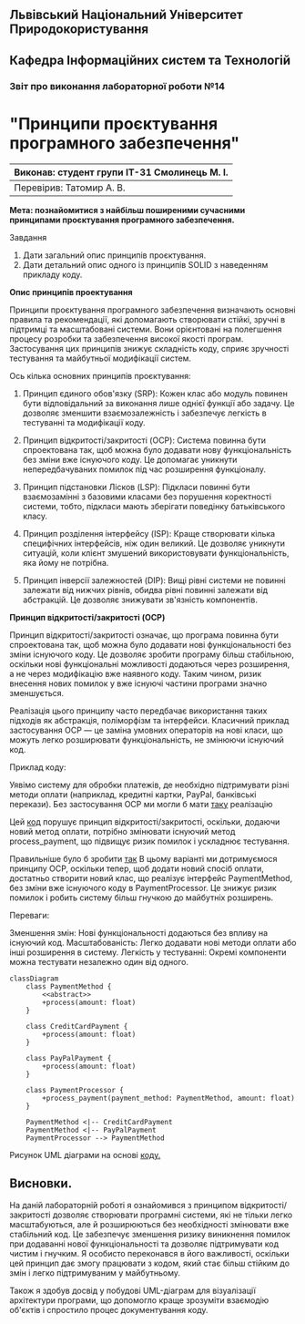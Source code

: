 ## Львівський Національний Університет Природокористування
## Кафедра Інформаційних систем та Технологій



### Звіт про виконання лабораторної роботи №14
# "Принципи проєктування програмного забезпечення"



| Виконав: студент групи ІТ-31 Смолинець М. І. |
|----------------------------------------------|
| Перевірив: Татомир А. В.                     | 




**Мета: познайомитися з найбільш поширеними сучасними принципами проєктування програмного забезпечення.**


Завдання 

1. Дати загальний опис принципів проєктування.
2. Дати детальний опис одного із принципів SOLID з наведенням прикладу коду.


**Опис принципів проектування**

Принципи проєктування програмного забезпечення визначають основні правила та рекомендації, які 
допомагають створювати стійкі, зручні в підтримці та масштабовані системи. Вони орієнтовані на 
полегшення процесу розробки та забезпечення високої якості програм. Застосування цих принципів 
знижує складність коду, сприяє зручності тестування та майбутньої модифікації систем.

Ось кілька основних принципів проєктування:
1. Принцип єдиного обов'язку (SRP): Кожен клас або модуль повинен бути відповідальний за виконання 
лише однієї функції або задачу. Це дозволяє зменшити взаємозалежність і забезпечує легкість в тестуванні та модифікації коду.

2. Принцип відкритості/закритості (OCP): Система повинна бути спроектована так, щоб можна було 
додавати нову функціональність без зміни вже існуючого коду. Це допомагає уникнути непередбачуваних помилок під час розширення функціоналу.

3. Принцип підстановки Лісков (LSP): Підкласи повинні бути взаємозамінні з базовими класами без 
порушення коректності системи, тобто, підкласи мають зберігати поведінку батьківського класу.

4. Принцип розділення інтерфейсу (ISP): Краще створювати кілька специфічних інтерфейсів, ніж один 
великий. Це дозволяє уникнути ситуацій, коли клієнт змушений використовувати функціональність, 
яка йому не потрібна.

5. Принцип інверсії залежностей (DIP): Вищі рівні системи не повинні залежати від нижчих рівнів, 
обидва рівні повинні залежати від абстракцій. Це дозволяє знижувати зв'язність компонентів.

   
**Принцип відкритості/закритості (OCP)**

Принцип відкритості/закритості означає, що програма повинна бути спроектована так, щоб можна було 
додавати нові функціональності без зміни існуючого коду. Це дозволяє зробити програму більш стабільною, 
оскільки нові функціональні можливості додаються через розширення, а не через модифікацію вже наявного 
коду. Таким чином, ризик внесення нових помилок у вже існуючі частини програми значно зменшується.

Реалізація цього принципу часто передбачає використання таких підходів як абстракція, поліморфізм та 
інтерфейси. Класичний приклад застосування OCP — це заміна умовних операторів на нові класи, що можуть 
легко розширювати функціональність, не змінюючи існуючий код.

Приклад коду:

Уявімо систему для обробки платежів, де необхідно підтримувати різні методи оплати (наприклад, 
кредитні картки, PayPal, банківські перекази). Без застосування OCP ми могли б мати [таку](./bad.py) 
реалізацію

Цей [код](./bad.py) порушує принцип відкритості/закритості, оскільки, додаючи новий метод оплати, потрібно 
змінювати існуючий метод process_payment, що підвищує ризик помилок і ускладнює тестування.

Правильніше було б зробити [так](./pay.py)
В цьому варіанті ми дотримуємося принципу OCP, оскільки тепер, щоб додати новий спосіб оплати, достатньо 
створити новий клас, що реалізує інтерфейс PaymentMethod, без зміни вже існуючого коду в PaymentProcessor. 
Це знижує ризик помилок і робить систему більш гнучкою до майбутніх розширень.

Переваги:

Зменшення змін: Нові функціональності додаються без впливу на існуючий код.
Масштабованість: Легко додавати нові методи оплати або інші розширення в систему.
Легкість у тестуванні: Окремі компоненти можна тестувати незалежно один від одного.

```mermaid
classDiagram
    class PaymentMethod {
        <<abstract>>
        +process(amount: float)
    }

    class CreditCardPayment {
        +process(amount: float)
    }

    class PayPalPayment {
        +process(amount: float)
    }

    class PaymentProcessor {
        +process_payment(payment_method: PaymentMethod, amount: float)
    }

    PaymentMethod <|-- CreditCardPayment
    PaymentMethod <|-- PayPalPayment
    PaymentProcessor --> PaymentMethod
```
Рисунок UML діаграми на основі [коду.](./pay.py)


## Висновки.

На даній лабораторній роботі я ознайомився з принципом відкритості/закритості дозволяє 
створювати програмні системи, які не тільки легко масштабуються, але й розширюються 
без необхідності змінювати вже стабільний код. Це забезпечує зменшення ризику 
виникнення помилок при додаванні нової функціональності та дозволяє підтримувати код 
чистим і гнучким. Я особисто переконався в його важливості, оскільки цей принцип дає 
змогу працювати з кодом, який стає більш стійким до змін і легко підтримуваним у 
майбутньому.

Також я здобув досвід у побудові UML-діаграм для візуалізації архітектури 
програми, що допомогло краще зрозуміти взаємодію об'єктів і спростило процес
документування коду.


